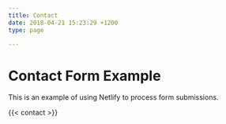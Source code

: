 ```yaml
---
title: Contact
date: 2018-04-21 15:23:29 +1200
type: page

---
```

# Contact Form Example

This is an example of using Netlify to process form submissions.

{{< contact >}}